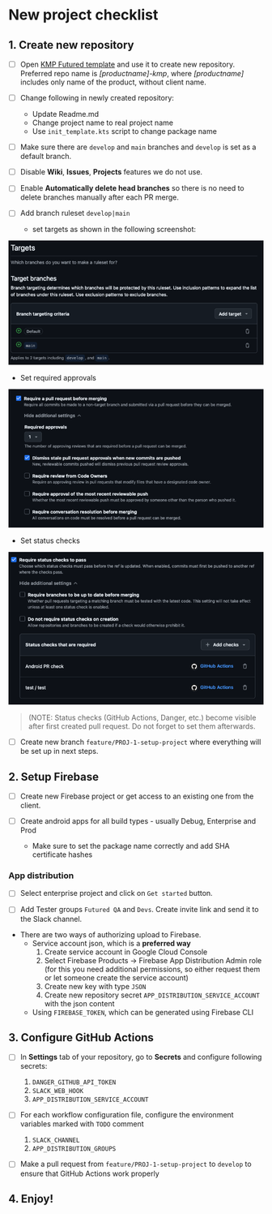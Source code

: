 # New project checklist

## 1. Create new repository

- [ ] Open [KMP Futured template](https://github.com/futuredapp/kmp-futured-template) and use it to create new
  repository. Preferred repo name is *[productname]-kmp*, where *[productname]* includes only name of the product,
  without client name.

- [ ] Change following in newly created repository:
    - Update Readme.md
    - Change project name to real project name
    - Use `init_template.kts` script to change package name

- [ ] Make sure there are `develop` and `main` branches and `develop` is set as a default branch.

- [ ] Disable **Wiki**, **Issues**, **Projects** features we do not use.

- [ ] Enable **Automatically delete head branches** so there is no need to delete branches manually after each PR merge.

- [ ] Add branch ruleset `develop|main`
    - set targets as shown in the following screenshot:

![GitHub target branches](../general/attachments/GitHub_target_branches.png)

- Set required approvals

![GitHub target branches](../general/attachments/GitHub_required_approvals.png)

- Set status checks

![GitHub target branches](attachments/GitHub_status_checks.png)

> (NOTE: Status checks (GitHub Actions, Danger, etc.) become visible after first created pull request. Do not forget to
> set them afterwards.

- [ ] Create new branch `feature/PROJ-1-setup-project` where everything will be set up in next steps.

## 2. Setup Firebase

- [ ] Create new Firebase project or get access to an existing one from the client.

- [ ] Create android apps for all build types - usually Debug, Enterprise and Prod
    - Make sure to set the package name correctly and add SHA certificate hashes

### App distribution

- [ ] Select enterprise project and click on `Get started` button.

- [ ] Add Tester groups `Futured QA` and `Devs`. Create invite link and send it to the Slack channel.

- There are two ways of authorizing upload to Firebase.
    - Service account json, which is a **preferred way**
        1. Create service account in Google Cloud Console
        2. Select Firebase Products -> Firebase App Distribution Admin role (for this you need additional permissions,
           so either request them or let someone create the service account)
        3. Create new key with type `JSON`
        4. Create new repository secret `APP_DISTRIBUTION_SERVICE_ACCOUNT` with the json content
    - Using `FIREBASE_TOKEN`, which can be generated using Firebase CLI

## 3. Configure GitHub Actions

- [ ] In **Settings** tab of your repository, go to **Secrets** and configure following secrets:
    1. `DANGER_GITHUB_API_TOKEN`
    2. `SLACK_WEB_HOOK`
    3. `APP_DISTRIBUTION_SERVICE_ACCOUNT`

- [ ] For each workflow configuration file, configure the environment variables marked with `TODO` comment
    1. `SLACK_CHANNEL`
    2. `APP_DISTRIBUTION_GROUPS`

- [ ] Make a pull request from `feature/PROJ-1-setup-project` to `develop` to ensure that GitHub Actions work properly

## 4. Enjoy!
